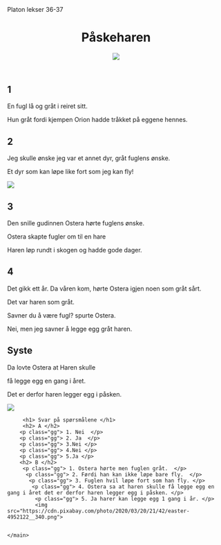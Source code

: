 <html>
    <head> Platon lekser 36-37 </head>
    <main>
        <header>
    <h1> Påskeharen </h1>
    <img src="https://media.istockphoto.com/photos/adorable-furry-baby-little-white-brown-rabbit-looking-at-laptop-learn-picture-id1354378184?b=1&k=20&m=1354378184&s=170667a&w=0&h=bIfrIYbl4sXDUZDLNRNCaf_pVsHZOPAX38D4gC-uFoY=">
    </header>
    <h2> 1 </h2>
    <p> En fugl lå og gråt i reiret sitt. </p>
    <p> Hun gråt fordi kjempen Orion hadde tråkket på eggene hennes. </p>
        <h2> 2 </h2>
        <p> Jeg skulle ønske jeg var et annet dyr, gråt fuglens ønske. </p>
        <p> Et dyr som kan løpe like fort som jeg kan fly!  </p>
        <img src="https://cdn.pixabay.com/photo/2020/06/13/18/37/forest-5295361__340.jpg" >
        <h2>  3 </h2>
        <p> Den snille gudinnen Ostera hørte fuglens ønske. </p>
        <p> Ostera skapte fugler om til en hare </p>
        <p> Haren løp rundt i skogen og hadde gode dager. </p>
        <h2> 4 </h2>
        <p> Det gikk ett år. Da våren kom, hørte Ostera igjen noen som gråt sårt. </p>
        <p > Det var haren som gråt. </p>
        <p > Savner du å være fugl? spurte Ostera. </p>
         <p > Nei, men jeg savner å legge egg gråt haren.  </p>
         <h2 > Syste </h2>
         <p > Da lovte Ostera at Haren skulle  </p>
         <p > få legge egg en gang i året. </p>
         <p > Det er derfor haren legger egg i påsken. </p>
         <img src="https://cdn.pixabay.com/photo/2018/03/06/21/09/easter-3204589__340.jpg">

         <h1> Svar på spørsmålene </h1>
         <h2> A </h2>
        <p class="gg"> 1. Nei  </p>
        <p class="gg"> 2. Ja  </p>
        <p class="gg"> 3.Nei </p>
        <p class="gg"> 4.Nei </p>
        <p class="gg"> 5.Ja </p>
        <h2> B </h2>
         <p class="gg"> 1. Ostera hørte men fuglen gråt.  </p>
          <p class="gg"> 2. Førdi han kan ikke løpe bare fly.  </p>
           <p class="gg"> 3. Fuglen hvil løpe fort som han fly. </p>
            <p class="gg"> 4. Ostera sa at haren skulle få legge egg en gang i året det er derfor haren legger egg i påsken. </p>
             <p class="gg"> 5. Ja harer kan legge egg 1 gang i år. </p>
             <img src="https://cdn.pixabay.com/photo/2020/03/20/21/42/easter-4952122__340.png">


    </main>
</html>
